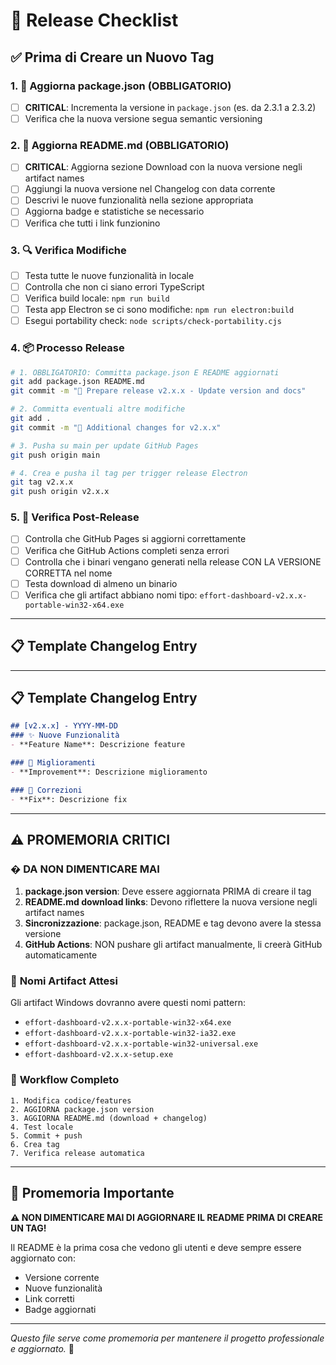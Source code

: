 # 🚀 Release Checklist

## ✅ **Prima di Creare un Nuovo Tag**

### 1. **🎯 Aggiorna package.json (OBBLIGATORIO)**
- [ ] **CRITICAL**: Incrementa la versione in `package.json` (es. da 2.3.1 a 2.3.2)
- [ ] Verifica che la nuova versione segua semantic versioning

### 2. **📝 Aggiorna README.md (OBBLIGATORIO)**
- [ ] **CRITICAL**: Aggiorna sezione Download con la nuova versione negli artifact names
- [ ] Aggiungi la nuova versione nel Changelog con data corrente
- [ ] Descrivi le nuove funzionalità nella sezione appropriata
- [ ] Aggiorna badge e statistiche se necessario
- [ ] Verifica che tutti i link funzionino

### 3. **🔍 Verifica Modifiche**
- [ ] Testa tutte le nuove funzionalità in locale
- [ ] Controlla che non ci siano errori TypeScript
- [ ] Verifica build locale: `npm run build`
- [ ] Testa app Electron se ci sono modifiche: `npm run electron:build`
- [ ] Esegui portability check: `node scripts/check-portability.cjs`

### 4. **📦 Processo Release**
```bash
# 1. OBBLIGATORIO: Committa package.json E README aggiornati
git add package.json README.md
git commit -m "🚀 Prepare release v2.x.x - Update version and docs"

# 2. Committa eventuali altre modifiche
git add .
git commit -m "🚀 Additional changes for v2.x.x"

# 3. Pusha su main per update GitHub Pages
git push origin main

# 4. Crea e pusha il tag per trigger release Electron
git tag v2.x.x
git push origin v2.x.x
```

### 5. **🔄 Verifica Post-Release**
- [ ] Controlla che GitHub Pages si aggiorni correttamente
- [ ] Verifica che GitHub Actions completi senza errori
- [ ] Controlla che i binari vengano generati nella release CON LA VERSIONE CORRETTA nel nome
- [ ] Testa download di almeno un binario
- [ ] Verifica che gli artifact abbiano nomi tipo: `effort-dashboard-v2.x.x-portable-win32-x64.exe`

---

## 📋 **Template Changelog Entry**

---

## 📋 **Template Changelog Entry**

```markdown
## [v2.x.x] - YYYY-MM-DD
### ✨ Nuove Funzionalità
- **Feature Name**: Descrizione feature

### 🔧 Miglioramenti  
- **Improvement**: Descrizione miglioramento

### 🐛 Correzioni
- **Fix**: Descrizione fix
```

---

## ⚠️ **PROMEMORIA CRITICI**

### � **DA NON DIMENTICARE MAI**
1. **package.json version**: Deve essere aggiornata PRIMA di creare il tag
2. **README.md download links**: Devono riflettere la nuova versione negli artifact names
3. **Sincronizzazione**: package.json, README e tag devono avere la stessa versione
4. **GitHub Actions**: NON pushare gli artifact manualmente, li creerà GitHub automaticamente

### 📁 **Nomi Artifact Attesi**
Gli artifact Windows dovranno avere questi nomi pattern:
- `effort-dashboard-v2.x.x-portable-win32-x64.exe`
- `effort-dashboard-v2.x.x-portable-win32-ia32.exe` 
- `effort-dashboard-v2.x.x-portable-win32-universal.exe`
- `effort-dashboard-v2.x.x-setup.exe`

### 🔄 **Workflow Completo**
```
1. Modifica codice/features
2. AGGIORNA package.json version
3. AGGIORNA README.md (download + changelog)
4. Test locale
5. Commit + push
6. Crea tag
7. Verifica release automatica
```

---

## 🎯 **Promemoria Importante**

**⚠️ NON DIMENTICARE MAI DI AGGIORNARE IL README PRIMA DI CREARE UN TAG!**

Il README è la prima cosa che vedono gli utenti e deve sempre essere aggiornato con:
- Versione corrente
- Nuove funzionalità
- Link corretti
- Badge aggiornati

---

*Questo file serve come promemoria per mantenere il progetto professionale e aggiornato.* 🚀
